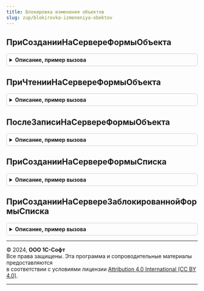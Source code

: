 ```yaml
---
title: Блокировка изменения объектов
slug: zup/blokirovka-izmeneniya-obektov
---
```



## ПриСозданииНаСервереФормыОбъекта
<details style="margin: 1em 0; padding: 0.5em; border: 1px solid #ccc; border-radius: 6px;">

<summary style="font-weight: bold; cursor: pointer;">Описание, пример вызова</summary>

```bsl

// В форме нового документа выводит группу с информацией о причинах блокировки
// Вызывается из события ПриСозданииНаСервере формы объекта.
//
// Параметры:
//   УправляемаяФорма     - ФормаКлиентскогоПриложения - форма объекта.
//   Отказ                - Булево
//   СтандартнаяОбработка - Булево
//
Процедура ПриСозданииНаСервереФормыОбъекта(УправляемаяФорма, Отказ, СтандартнаяОбработка) Экспорт
```

Пример вызова
```bsl
БлокировкаИзмененияОбъектов.ПриСозданииНаСервереФормыОбъекта(УправляемаяФорма, Отказ, СтандартнаяОбработка) 
```
</details>

## ПриЧтенииНаСервереФормыОбъекта
<details style="margin: 1em 0; padding: 0.5em; border: 1px solid #ccc; border-radius: 6px;">

<summary style="font-weight: bold; cursor: pointer;">Описание, пример вызова</summary>

```bsl

// В форме существующего документа выводит группу с информацией о причинах блокировки
// Вызывается из события ПриЧтенииНаСервере формы объекта.
//
// Параметры:
//   УправляемаяФорма     - ФормаКлиентскогоПриложения - форма объекта.
//   ТекущийОбъект        - ДокументОбъект - объект, который будет прочитан.
//
Процедура ПриЧтенииНаСервереФормыОбъекта(УправляемаяФорма, ТекущийОбъект) Экспорт
```

Пример вызова
```bsl
БлокировкаИзмененияОбъектов.ПриЧтенииНаСервереФормыОбъекта(УправляемаяФорма, ТекущийОбъект) 
```
</details>

## ПослеЗаписиНаСервереФормыОбъекта
<details style="margin: 1em 0; padding: 0.5em; border: 1px solid #ccc; border-radius: 6px;">

<summary style="font-weight: bold; cursor: pointer;">Описание, пример вызова</summary>

```bsl

// В форме документа обновляет сведения о блокировках
// Вызывается из события ПослеЗаписиНаСервере формы объекта.
//
// Параметры:
//   УправляемаяФорма     - ФормаКлиентскогоПриложения - форма объекта.
//   ТекущийОбъект        - ДокументОбъект - объект.
//   ПараметрыЗаписи      - Структура
//
Процедура ПослеЗаписиНаСервереФормыОбъекта(УправляемаяФорма, ТекущийОбъект, ПараметрыЗаписи) Экспорт
```

Пример вызова
```bsl
БлокировкаИзмененияОбъектов.ПослеЗаписиНаСервереФормыОбъекта(УправляемаяФорма, ТекущийОбъект, ПараметрыЗаписи) 
```
</details>

## ПриСозданииНаСервереФормыСписка
<details style="margin: 1em 0; padding: 0.5em; border: 1px solid #ccc; border-radius: 6px;">

<summary style="font-weight: bold; cursor: pointer;">Описание, пример вызова</summary>

```bsl

// В форме списка документа в меню Еще выводит команду отмены блокировки документов
// Вызывается из события ПриСозданииНаСервере формы списка.
//
// Параметры:
//   УправляемаяФорма     - ФормаКлиентскогоПриложения - форма объекта.
//   КоманднаяПанель      - ГруппаФормы - командная панель или группа команд, в которую выводится команда.
//
Процедура ПриСозданииНаСервереФормыСписка(УправляемаяФорма, КоманднаяПанель) Экспорт
```

Пример вызова
```bsl
БлокировкаИзмененияОбъектов.ПриСозданииНаСервереФормыСписка(УправляемаяФорма, КоманднаяПанель) 
```
</details>

## ПриСозданииНаСервереЗаблокированнойФормыСписка
<details style="margin: 1em 0; padding: 0.5em; border: 1px solid #ccc; border-radius: 6px;">

<summary style="font-weight: bold; cursor: pointer;">Описание, пример вызова</summary>

```bsl

// Открывает для просмотра форму списка независимого регистра сведений. Для полноправного пользователя в меню Еще выводит команду разблокировки.
// Вызывается из события ПриСозданииНаСервере формы списка.
//
// Параметры:
//   УправляемаяФорма     - ФормаКлиентскогоПриложения - форма объекта.
//   КоманднаяПанель      - ГруппаФормы - командная панель или группа команд, в которую выводится команда.
//
Процедура ПриСозданииНаСервереЗаблокированнойФормыСписка(УправляемаяФорма, КоманднаяПанель) Экспорт
```

Пример вызова
```bsl
БлокировкаИзмененияОбъектов.ПриСозданииНаСервереЗаблокированнойФормыСписка(УправляемаяФорма, КоманднаяПанель) 
```
</details>

---

© 2024, **ООО 1С-Софт**  
Все права защищены. Эта программа и сопроводительные материалы предоставляются  
в соответствии с условиями лицензии [Attribution 4.0 International (CC BY 4.0)](https://creativecommons.org/licenses/by/4.0/legalcode).

---
